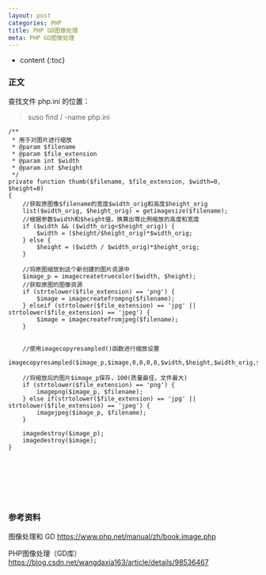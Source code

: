 ```yaml
---
layout: post
categories: PHP
title: PHP GD图像处理
meta: PHP GD图像处理
---
```

* content
{:toc}

### 正文

查找文件 php.ini 的位置：

> suso find / -name php.ini


```
/**
 * 用于对图片进行缩放
 * @param $filename
 * @param $file_extension
 * @param int $width
 * @param int $height
 */
private function thumb($filename, $file_extension, $width=0, $height=0)
{
    //获取原图像$filename的宽度$width_orig和高度$height_orig
    list($width_orig, $height_orig) = getimagesize($filename);
    //根据参数$width和$height值，换算出等比例缩放的高度和宽度
    if ($width && ($width_orig<$height_orig)) {
        $width = ($height/$height_orig)*$width_orig;
    } else {
        $height = ($width / $width_orig)*$height_orig;
    }

    //将原图缩放到这个新创建的图片资源中
    $image_p = imagecreatetruecolor($width, $height);
    //获取原图的图像资源
    if (strtolower($file_extension) == 'png') {
        $image = imagecreatefrompng($filename);
    } elseif (strtolower($file_extension) == 'jpg' || strtolower($file_extension) == 'jpeg') {
        $image = imagecreatefromjpeg($filename);
    }


    //使用imagecopyresampled()函数进行缩放设置
    imagecopyresampled($image_p,$image,0,0,0,0,$width,$height,$width_orig,$height_orig);

    //将缩放后的图片$image_p保存，100(质量最佳，文件最大)
    if (strtolower($file_extension) == 'png') {
        imagepng($image_p, $filename);
    } else if(strtolower($file_extension) == 'jpg' || strtolower($file_extension) == 'jpeg') {
        imagejpeg($image_p, $filename);
    }

    imagedestroy($image_p);
    imagedestroy($image);
}
```


<br/><br/><br/><br/><br/>
### 参考资料

图像处理和 GD <https://www.php.net/manual/zh/book.image.php>

PHP图像处理（GD库） <https://blog.csdn.net/wangdaxia163/article/details/98536467>


